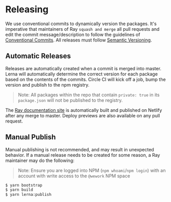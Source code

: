 # Releasing

We use conventional commits to dynamically version the packages. It's imperative that maintainers of Ray `squash and merge` all pull requests and edit the commit message/description to follow the guidelines of [Conventional Commits][conventional-commits]. All releases must follow [Semantic Versioning][semver].

## Automatic Releases

Releases are automatically created when a commit is merged into master. Lerna will automatically determine the correct version for each package based on the contents of the commits. Circle CI will kick off a job, bump the version and publish to the npm registry.

> Note: All packages within the repo that contain `private: true` in its `package.json` will not be published to the registry.

The [Ray documentation site](https://ray.wework.com/) is automatically built and published on Netlify after any merge to master. Deploy previews are also available on any pull request.

## Manual Publish

Manual publishing is not recommended, and may result in unexpected behavior. If a manual release needs to be created for some reason, a Ray maintainer may do the following:

> Note: Ensure you are logged into NPM (`npm whoami`/`npm login`) with an account with write access to the `@wework` NPM space

```bash
$ yarn bootstrap
$ yarn build
$ yarn lerna:publish
```

[conventional-commits]: https://www.conventionalcommits.org
[semver]: https://semver.org/
